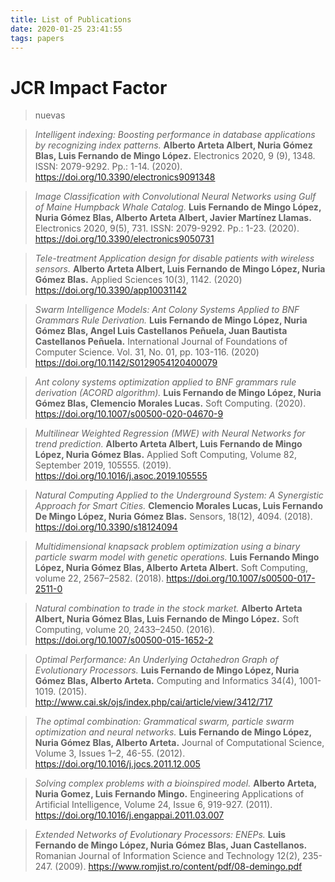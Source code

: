 ```yaml
---
title: List of Publications
date: 2020-01-25 23:41:55
tags: papers
---
```



# JCR Impact Factor

> nuevas

> *Intelligent indexing: Boosting performance in database applications by recognizing index patterns.* **Alberto Arteta Albert, Nuria Gómez Blas, Luis Fernando de Mingo López.**  Electronics 2020, 9 (9), 1348. ISSN: 2079-9292. Pp.: 1-14. (2020).
https://doi.org/10.3390/electronics9091348

> *Image Classification with Convolutional Neural Networks using Gulf of Maine Humpback Whale Catalog.* **Luis Fernando de Mingo López, Nuria Gómez Blas, Alberto Arteta Albert, Javier Martínez Llamas.** Electronics 2020, 9(5), 731. ISSN: 2079-9292. Pp.: 1-23. (2020).
https://doi.org/10.3390/electronics9050731

> *Tele-treatment Application design for disable patients with wireless sensors.* **Alberto Arteta Albert, Luis Fernando de Mingo López, Nuria Gómez Blas.** Applied Sciences 10(3), 1142. (2020)
https://doi.org/10.3390/app10031142

> *Swarm Intelligence Models: Ant Colony Systems Applied to BNF Grammars Rule Derivation.* **Luis Fernando de Mingo López, Nuria Gómez Blas, Angel Luis Castellanos Peñuela, Juan Bautista Castellanos Peñuela.** International Journal of Foundations of Computer Science. Vol. 31, No. 01, pp. 103-116. (2020)
https://doi.org/10.1142/S0129054120400079

> *Ant colony systems optimization applied to BNF grammars rule derivation (ACORD algorithm).* **Luis Fernando de Mingo López, Nuria Gómez Blas, Clemencio Morales Lucas.** Soft Computing. (2020).
https://doi.org/10.1007/s00500-020-04670-9

> *Multilinear Weighted Regression (MWE) with Neural Networks for trend prediction.* **Alberto Arteta Albert, Luis Fernando de Mingo López, Nuria Gómez Blas.** Applied Soft Computing, Volume 82, September 2019, 105555. (2019).
 https://doi.org/10.1016/j.asoc.2019.105555

> *Natural Computing Applied to the Underground System: A Synergistic Approach for Smart Cities.* **Clemencio Morales Lucas, Luis Fernando De Mingo López, Nuria Gómez Blas.** Sensors, 18(12), 4094. (2018).
https://doi.org/10.3390/s18124094

> *Multidimensional knapsack problem optimization using a binary particle swarm model with genetic operations.* **Luis Fernando Mingo López, Nuria Gómez Blas, Alberto Arteta Albert.** Soft Computing, volume 22, 2567–2582. (2018).
https://doi.org/10.1007/s00500-017-2511-0

> *Natural combination to trade in the stock market.* **Alberto Arteta Albert, Nuria Gómez Blas, Luis Fernando de Mingo López.** Soft Computing, volume 20, 2433–2450. (2016).
https://doi.org/10.1007/s00500-015-1652-2

> *Optimal Performance: An Underlying Octahedron Graph of Evolutionary Processors.* **Luis Fernando de Mingo López, Nuria Gómez Blas, Alberto Arteta.** Computing and Informatics 34(4), 1001-1019. (2015).
http://www.cai.sk/ojs/index.php/cai/article/view/3412/717

> *The optimal combination: Grammatical swarm, particle swarm optimization and neural networks.* **Luis Fernando de Mingo López, Nuria Gómez Blas, Alberto Arteta.** Journal of Computational Science, Volume 3, Issues 1–2, 46-55. (2012).
https://doi.org/10.1016/j.jocs.2011.12.005

> *Solving complex problems with a bioinspired model.* **Alberto Arteta, Nuria Gomez, Luis Fernando Mingo.** Engineering Applications of Artificial Intelligence, Volume 24, Issue 6, 919-927. (2011).
https://doi.org/10.1016/j.engappai.2011.03.007

> *Extended Networks of Evolutionary Processors: ENEPs.* **Luis Fernando de Mingo López, Nuria Gómez Blas, Juan Castellanos.** Romanian Journal of Information Science and Technology 12(2), 235-247. (2009).
https://www.romjist.ro/content/pdf/08-demingo.pdf
 